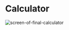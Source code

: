 # Calculator
![screen-of-final-calculator](https://github.com/aspasia-politou/Calculator/assets/61580719/4235a536-55ea-4cae-8a24-4a87a56354aa)
